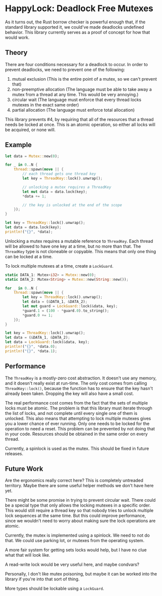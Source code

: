 # HappyLock: Deadlock Free Mutexes

As it turns out, the Rust borrow checker is powerful enough that, if the
standard library supported it, we could've made deadlocks undefined behavior.
This library currently serves as a proof of concept for how that would work.

## Theory

There are four conditions necessary for a deadlock to occur. In order to
prevent deadlocks, we need to prevent one of the following:

1. mutual exclusion (This is the entire point of a mutex, so we can't prevent that)
2. non-preemptive allocation (The language must be able to take away a mutex from a thread at any time. This would be very annoying.)
3. circular wait (The language must enforce that every thread locks mutexes in the exact same order)
4. partial allocation (The language must enforce total allocation)

This library prevents #4, by requiring that all of the resources that a thread needs be locked at once. This is an atomic operation, so either all locks will be acquired, or none will.

## Example

```rust
let data = Mutex::new(0);

for _ in 0..N {
	thread::spawn(move || {
		// each thread gets one thread key
		let key = ThreadKey::lock().unwrap();

		// unlocking a mutex requires a ThreadKey
		let mut data = data.lock(key);
		*data += 1;

		// the key is unlocked at the end of the scope
	});
}

let key = ThreadKey::lock().unwrap();
let data = data.lock(key);
println!("{}", *data);
```

Unlocking a mutex requires a mutable reference to `ThreadKey`. Each thread will be allowed to have one key at a time, but no more than that. The `ThreadKey` type is not cloneable or copyable. This means that only one thing can be locked at a time.

To lock multiple mutexes at a time, create a `LockGuard`.

```rust
static DATA_1: Mutex<i32> = Mutex::new(0);
static DATA_2: Mutex<String> = Mutex::new(String::new());

for _ in 0..N {
	thread::spawn(move || {
		let key = ThreadKey::lock().unwrap();
		let data = (&DATA_1, &DATA_2);
		let mut guard = LockGuard::lock(&data, key);
		*guard.1 = (100 - *guard.0).to_string();
		*guard.0 += 1;
	});
}

let key = ThreadKey::lock().unwrap();
let data = (&DATA_1, &DATA_2);
let data = LockGuard::lock(&data, key);
println!("{}", *data.0);
println!("{}", *data.1);
```

## Performance

The `ThreadKey` is a mostly-zero cost abstraction. It doesn't use any memory, and it doesn't really exist at run-time. The only cost comes from calling `ThreadKey::lock()`, because the function has to ensure that the key hasn't already been taken. Dropping the key will also have a small cost.

The real performance cost comes from the fact that the sets of multiple locks must be atomic. The problem is that this library must iterate through the list of locks, and not complete until every single one of them is unlocked. This also means that attempting to lock multiple mutexes gives you a lower chance of ever running. Only one needs to be locked for the operation to need a reset. This problem can be prevented by not doing that in your code. Resources should be obtained in the same order on every thread.

Currently, a spinlock is used as the mutex. This should be fixed in future releases.

## Future Work

Are the ergonomics really correct here? This is completely untreaded territory. Maybe there are some useful helper methods we don't have here yet.

There might be some promise in trying to prevent circular wait. There could be a special type that only allows the locking mutexes in a specific order. This would still require a thread key so that nobody tries to unlock multiple lock sequences at the same time. But this could improve performance, since we wouldn't need to worry about making sure the lock operations are atomic.

Currently, the mutex is implemented using a spinlock. We need to not do that. We could use parking lot, or mutexes from the operating system.

A more fair system for getting sets locks would help, but I have no clue what that will look like.

A read-write lock would be very useful here, and maybe condvars?

Personally, I don't like mutex poisoning, but maybe it can be worked into the library if you're into that sort of thing.

More types should be lockable using a `LockGuard`.
